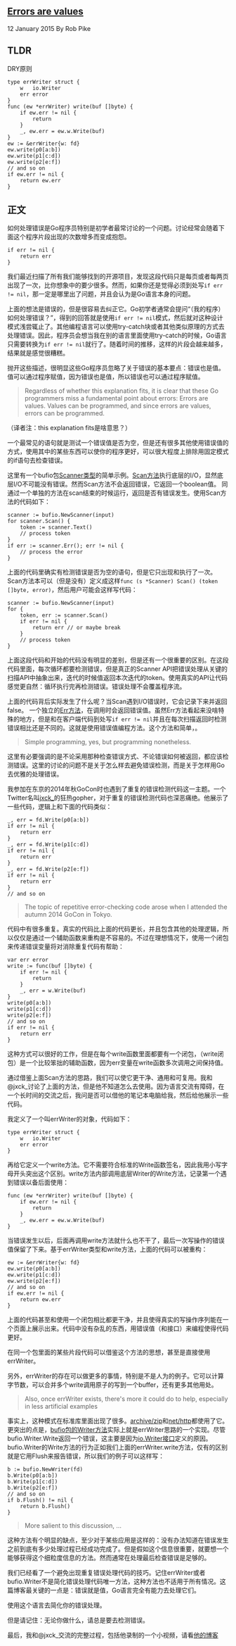 ## [Errors are values](https://blog.golang.org/errors-are-values)

12 January 2015 By Rob Pike

## TLDR
DRY原则
```
type errWriter struct {  
    w   io.Writer  
    err error  
}
func (ew *errWriter) write(buf []byte) {  
    if ew.err != nil {  
        return 
    }  
    _, ew.err = ew.w.Write(buf)  
}
ew := &errWriter{w: fd}  
ew.write(p0[a:b])  
ew.write(p1[c:d])  
ew.write(p2[e:f])  
// and so on  
if ew.err != nil {  
    return ew.err  
}
```

## 正文
如何处理错误是Go程序员特别是初学者最常讨论的一个问题。讨论经常会随着下面这个程序片段出现的次数增多而变成抱怨。
```golang
if err != nil {
    return err
}
```

我们最近扫描了所有我们能够找到的开源项目，发现这段代码只是每页或者每两页出现了一次，比你想象中的要少很多。然而，如果你还是觉得必须到处写`if err != nil`，那一定是哪里出了问题，并且会认为是Go语言本身的问题。
 
上面的想法是错误的，但是很容易去纠正它。Go初学者通常会提问“（我的程序）如何处理错误？”，得到的回答就是使用`if err != nil`模式，然后就对这种设计模式浅尝辄止了。其他编程语言可以使用try-catch块或者其他类似原理的方式去处理错误。因此，程序员会想当我在别的语言里面使用try-catch的时候，Go语言只需要转换为`if err != nil`就行了。随着时间的推移，这样的片段会越来越多，结果就是感觉很糟糕。
 
抛开这些描述，很明显这些Go程序员忽略了关于错误的基本要点：错误也是值。 
值可以通过程序赋值，因为错误也是值，所以错误也可以通过程序赋值。

>Regardless of whether this explanation fits, it is clear that these Go programmers miss a fundamental point about errors: Errors are values.
>Values can be programmed, and since errors are values, errors can be programmed.

（译者注：this explanation fits是啥意思？）

一个最常见的语句就是测试一个错误值是否为空，但是还有很多其他使用错误值的方式，使用其中的某些东西可以使你的程序更好，可以很大程度上排除用固定模式的if语句去检查错误。
 
这里有一个bufio包[Scanner类型](http://golang.org/pkg/bufio/#Scanner)的简单示例。[Scan方法](http://golang.org/pkg/bufio/#Scanner.Scan)执行底层的I/O，显然底层I/O不可能没有错误。然而Scan方法不会返回错误，它返回一个boolean值。
同通过一个单独的方法在scan结束的时候运行，返回是否有错误发生。使用Scan方法的代码如下：
```golang
scanner := bufio.NewScanner(input)  
for scanner.Scan() {  
    token := scanner.Text()  
    // process token  
}  
if err := scanner.Err(); err != nil {  
    // process the error  
} 
```

上面的代码里确实有检测错误是否为空的语句，但是它只出现和执行了一次。
Scan方法本可以（但是没有）定义成这样`func (s *Scanner) Scan() (token []byte, error)`，然后用户可能会这样写代码：
```golang
scanner := bufio.NewScanner(input)  
for {  
    token, err := scanner.Scan()  
    if err != nil {  
        return err // or maybe break  
    }  
    // process token  
} 
```

上面这段代码和开始的代码没有明显的差别，但是还有一个很重要的区别。在这段代码里面，每次循环都要检测错误，但是真正的Scanner API把错误处理从关键的扫描API中抽象出来，迭代的时候值返回本次迭代的token。使用真实的API让代码感觉更自然：循环执行完再检测错误。错误处理不会覆盖程序流。
 
上面的代码背后实际发生了什么呢？当Scan遇到I/O错误时，它会记录下来并返回false。
一个独立的[Err方法](http://golang.org/pkg/bufio/#Scanner.Err)，在调用时会返回错误值。虽然Err方法看起来没啥特殊的地方，但是和在客户端代码到处写`if err != nil`并且在每次扫描返回时检测错误相比还是不同的。这就是使用错误值编程方法。这个方法和简单，。
>Simple programming, yes, but programming nonetheless.
 
这里有必要强调的是不论采用那种检查错误方式、不论错误如何被返回，都应该检测错误。这里的讨论的问题不是关于怎么样去避免错误检测，而是关于怎样用Go去优雅的处理错误。
 
我参加在东京的2014年秋GoCon时也遇到了重复的错误检测代码这一主题。一个Twitter名叫[jxck_](https://twitter.com/jxck_)的狂热gopher，对于重复的错误检测代码也深恶痛绝。他展示了一些代码，逻辑上和下面的代码类似：
```golang
_, err = fd.Write(p0[a:b])  
if err != nil {  
    return err  
}  
_, err = fd.Write(p1[c:d])  
if err != nil {  
    return err  
}  
_, err = fd.Write(p2[e:f])  
if err != nil {  
    return err  
}  
// and so on 
```

>The topic of repetitive error-checking code arose when I attended the autumn 2014 GoCon in Tokyo.

代码中有很多重复。真实的代码比上面的代码更长，并且包含其他的处理逻辑，所以仅仅是通过一个辅助函数来重构是不容易的。不过在理想情况下，使用一个闭包来传递错误变量将对消除重复代码有帮助：
```golang
var err error  
write := func(buf []byte) {  
    if err != nil {  
        return 
    }  
    _, err = w.Write(buf)  
}  
write(p0[a:b])  
write(p1[c:d])  
write(p2[e:f])  
// and so on  
if err != nil {  
    return err  
}
```

这种方式可以很好的工作，但是在每个write函数里面都要有一个闭包，（write闭包）是一个比较笨拙的辅助函数，因为err变量在write函数多次调用之间保持值。
 
通过借鉴上面Scan方法的思路，我们可以使它更干净、通用和可复用。我和@jxck_讨论了上面的方法，但是他不知道怎么去使用。因为语言交流有障碍，在一个长时间的交流之后，我问是否可以借他的笔记本电脑给我，然后给他展示一些代码。

我定义了一个叫errWriter的对象，代码如下：
```golang
type errWriter struct {  
    w   io.Writer  
    err error  
}
```

再给它定义一个write方法。它不需要符合标准的Write函数签名，因此我用小写字母开头突出这个区别。write方法内部调用底层Writer的Write方法，记录第一个遇到错误以备后面使用：
```golang
func (ew *errWriter) write(buf []byte) {  
    if ew.err != nil {  
        return 
    }  
    _, ew.err = ew.w.Write(buf)  
}
```

当错误发生以后，后面再调用write方法就什么也不干了，最后一次写操作的错误值保留了下来。基于errWriter类型和write方法，上面的代码可以被重构：
```golang
ew := &errWriter{w: fd}  
ew.write(p0[a:b])  
ew.write(p1[c:d])  
ew.write(p2[e:f])  
// and so on  
if ew.err != nil {  
    return ew.err  
}
```

上面的代码甚至和使用一个闭包相比都更干净，并且使得真实的写操作序列能在一个页面上展示出来。代码中没有杂乱的东西，用错误值（和接口）来编程使得代码更好。

在同一个包里面的某些片段代码可以借鉴这个方法的思想，甚至是直接使用errWriter。

另外，errWriter的存在可以做更多的事情，特别是不是人为的例子。它可以计算字节数，可以合并多个write调用原子的写到一个buffer，还有更多其他用处。

>Also, once errWriter exists, there's more it could do to help, especially in less artificial examples

事实上，这种模式在标准库里面出现了很多。[archive/zip](http://golang.org/pkg/archive/zip/)和[net/http](http://golang.org/pkg/net/http/)都使用了它。
更突出的点是，[bufio包的Writer方法](http://golang.org/pkg/bufio/)实际上就是errWriter思路的一个实现。尽管bufio.Writer.Write返回一个错误，这主要是因为[io.Writer接口](http://golang.org/pkg/io/#Writer)定义的原因。bufio.Writer的Write方法的行为正如我们上面的errWriter.write方法，仅有的区别就是它用Flush来报告错误，所以我们的例子可以这样写：
```golang
b := bufio.NewWriter(fd)  
b.Write(p0[a:b])  
b.Write(p1[c:d])  
b.Write(p2[e:f])  
// and so on  
if b.Flush() != nil {  
    return b.Flush()  
} 
```

>More salient to this discussion, ...

这种方法有个明显的缺点，至少对于某些应用是这样的：没有办法知道在错误发生之前到底有多少处理过程已经成功完成了。但是假如这个信息很重要，就要想一个能够获得这个细粒度信息的方法。然而通常在处理最后检查错误是足够的。
 
我们已经看了一个避免出现重复错误处理代码的技巧。记住errWriter或者bufio.Writer不是简化错误处理代码唯一方法，这种方法也不适用于所有情况。这篇博客最关键的一点是：错误就是值，Go语言完全有能力去处理它们。
 
使用这个语言去简化你的错误处理。 

但是请记住：无论你做什么，请总是要去检测错误。

最后，我和@jxck_交流的完整过程，包括他录制的一个小视频，请看[他的博客](http://jxck.hatenablog.com/entry/golang-error-handling-lesson-by-rob-pike)